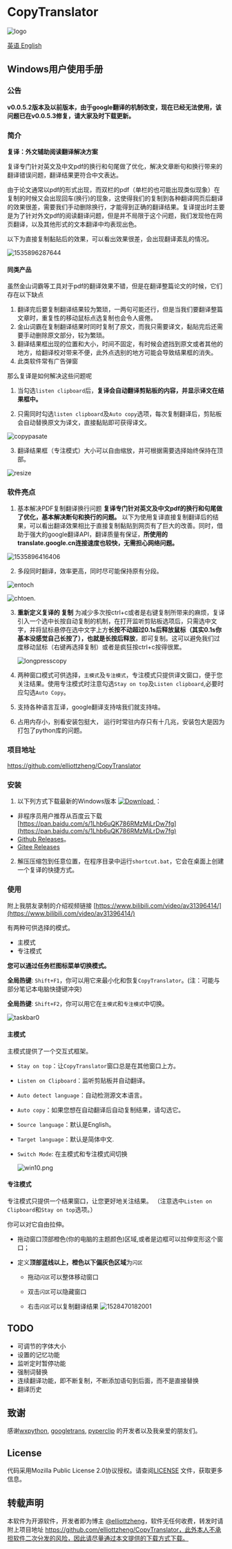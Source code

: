 # CopyTranslator 

![logo](https://s1.ax1x.com/2018/09/13/iEicsU.png)

[英语 English](./README.md)

## Windows用户使用手册
### 公告
**v0.0.5.2版本及以前版本，由于google翻译的机制改变，现在已经无法使用，该问题已在v0.0.5.3修复，请大家及时下载更新。**
### 简介

**复译：外文辅助阅读翻译解决方案**

复译专门针对英文及中文pdf的换行和句尾做了优化，解决文章断句和换行带来的翻译错误问题，翻译结果更符合中文表达。

由于论文通常以pdf的形式出现，而双栏的pdf（单栏的也可能出现类似现象）在复制的时候又会出现回车(换行)的现象，这使得我们的复制到各种翻译网页后翻译的效果很差，需要我们手动删除换行，才能得到正确的翻译结果。复译提出时主要是为了针对外文pdf的阅读翻译问题，但是并不局限于这个问题，我们发现他在网页翻译，以及其他形式的文本翻译中均表现出色。

以下为直接复制黏贴后的效果，可以看出效果很差，会出现翻译紊乱的情况。

![1535896287644](https://s1.ax1x.com/2018/09/13/iEiWdJ.png)


#### 同类产品

虽然金山词霸等工具对于pdf的翻译效果不错，但是在翻译整篇论文的时候，它们存在以下缺点

1. 翻译完后要复制翻译结果较为繁琐，一两句可能还行，但是当我们要翻译整篇文章时，重复性的移动鼠标点选复制也会令人疲倦。
2. 金山词霸在复制翻译结果时同时复制了原文，而我只需要译文，黏贴完后还需要手动删除原文部分，较为繁琐。
3. 翻译结果框出现的位置和大小，时间不固定，有时候会遮挡到原文或者其他的地方，给翻译校对带来不便，此外点选别的地方可能会导致结果框的消失。
4. 此类软件常有广告弹窗 

那么复译是如何解决这些问题呢

1. 当勾选`listen clipboard`后，**复译会自动翻译剪贴板的内容，并显示译文在结果框中。**

2. 只需同时勾选`listen clipboard`及`Auto copy`选项，每次复制翻译后，剪贴板会自动替换原文为译文，直接黏贴即可获得译文。

![copypasate](https://s1.ax1x.com/2018/09/13/iEifo9.gif)

3. 翻译结果框（专注模式）大小可以自由缩放，并可根据需要选择始终保持在顶部。

![resize](https://s1.ax1x.com/2018/09/13/iEi5J1.gif)



### 软件亮点
1. 基本解决PDF复制翻译换行问题
**复译专门针对英文及中文pdf的换行和句尾做了优化，基本解决断句和换行的问题。** 以下为使用复译直接复制翻译后的结果，可以看出翻译效果相比于直接复制黏贴到网页有了巨大的改善。同时，借助于强大的google翻译API，翻译质量有保证，**所使用的translate.google.cn连接速度也较快，无需担心网络问题。**

![1535896416406](https://s1.ax1x.com/2018/09/13/iEiIRx.png)

2. 多段同时翻译，效率更高，同时尽可能保持原有分段。

![entoch](https://s1.ax1x.com/2018/09/13/iEi7QK.png)

![chtoen](https://s1.ax1x.com/2018/09/13/iEiHsO.png).

3. **重新定义复译的 复制**  为减少多次按ctrl+c或者是右键复制所带来的麻烦，复译引入一个选中长按自动复制的机制，在打开监听剪贴板选项后，只需选中文字，并将鼠标悬停在选中文字上方**长按不动超过0.1s后释放鼠标（其实0.1s你基本没感觉自己长按了），**也就是**长按后释放**，即可复制。这可以避免我们过度移动鼠标（右键再选择复制）或者是疯狂按ctrl+c按得很累。

   ![longpresscopy](https://s1.ax1x.com/2018/09/13/iEibLD.gif)

4. 两种窗口模式可供选择，`主模式`及`专注模式`，专注模式只提供译文窗口，便于您关注结果。使用专注模式时注意勾选`Stay on top`及`Listen clipboard`,必要时应勾选`Auto Copy`。
5. 支持各种语言互译，google翻译支持啥我们就支持啥。
6. 占用内存小，别看安装包挺大， 运行时常驻内存只有十几兆，安装包大是因为打包了python库的问题。

### 项目地址

https://github.com/elliottzheng/CopyTranslator

### 安装
1. 以下列方式下载最新的Windows版本 [![Download](https://api.bintray.com/packages/elliottzheng/CopyTranslator/CopyTranslator/images/download.svg) ](https://bintray.com/elliottzheng/CopyTranslator/CopyTranslator/_latestVersion)  ：
- 非程序员用户推荐从百度云下载 [https://pan.baidu.com/s/1Lhb6uQK786RMzMjLrDw7fg](https://pan.baidu.com/s/1Lhb6uQK786RMzMjLrDw7fg)
- [Github Releases](https://github.com/elliottzheng/CopyTranslator/releases)。
- [Gitee Releases](https://gitee.com/ylzheng/CopyTranslator/releases)
2. 解压压缩包到任意位置，在程序目录中运行`shortcut.bat`，它会在桌面上创建一个复译的快捷方式。

### 使用

附上我朋友录制的介绍视频链接
[https://www.bilibili.com/video/av31396414/](https://www.bilibili.com/video/av31396414/)

有两种可供选择的模式。

- 主模式
- 专注模式

**您可以通过任务栏图标菜单切换模式。**

**全局热键**: `Shift+F1`，你可以用它来最小化和恢复`CopyTranslator`。(注：可能与部分笔记本电脑快捷键冲突)

**全局热键**: `Shift+F2`，你可以用它在`主模式`和`专注模式`中切换。



![taskbar0](https://gitee.com/ylzheng/CopyTranslator/raw/master/screenshot/focus_mode.png)

#### 主模式

主模式提供了一个交互式框架。

- `Stay on top`：让`CopyTranslator`窗口总是在其他窗口上方。

- `Listen on Clipboard`：监听剪贴板并自动翻译。

- `Auto detect language`：自动检测源文本语言。

- `Auto copy`：如果您想在自动翻译后自动复制结果，请勾选它。

- `Source language`：默认是English。

- `Target language`：默认是简体中文.

- `Switch Mode`: 在主模式和专注模式间切换

  ![win10.png](https://gitee.com/ylzheng/CopyTranslator/raw/master/screenshot/screenshot.png)
#### 专注模式

专注模式只提供一个结果窗口，让您更好地关注结果。 （注意选中`Listen on Clipboard`和`Stay on top`选项。）

你可以对它自由拉伸。

- 拖动窗口顶部橙色(你的电脑的主题颜色)区域,或者是边框可以拉伸变形这个窗口；

- 定义**顶部蓝线以上，橙色以下偏灰色区域**为`闪区`

  - 拖动`闪区`可以整体移动窗口

  - 双击`闪区`可以隐藏窗口

  - 右击`闪区`可以复制翻译结果
    ![1528470182001](https://gitee.com/ylzheng/CopyTranslator/raw/master/screenshot/newfocus.png)



## TODO

- 可调节的字体大小
- 设置的记忆功能
- 监听定时暂停功能
- 强制词替换
- 连续翻译功能，即不断复制，不断添加语句到后面，而不是直接替换
- 翻译历史

## 致谢

感谢[wxpython](https://wxpython.org/), [googletrans](https://github.com/ssut/py-googletrans), [pyperclip](https://github.com/asweigart/pyperclip) 的开发者以及我亲爱的朋友们。

## License

代码采用Mozilla Public License 2.0协议授权。请查阅[LICENSE](https://gitee.com/ylzheng/CopyTranslator/blob/master/LICENSE) 文件，获取更多信息。

## 转载声明
本软件为开源软件，开发者即为博主 [@elliottzheng](https://www.cnblogs.com/elliottzheng/)，软件无任何收费，转发时请附上项目地址 https://github.com/elliottzheng/CopyTranslator，此外本人不承担软件二次分发的风险，因此请尽量通过本文提供的下载方式下载。